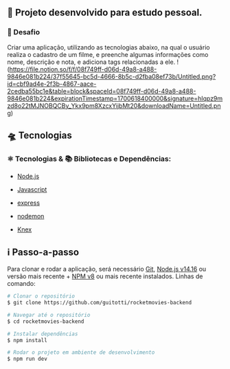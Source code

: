 ## 🧩 **Projeto desenvolvido para estudo pessoal.**

### 🎯 Desafio

Criar uma aplicação, utilizando as tecnologias abaixo, na qual o usuário realiza o cadastro de um filme, e preenche algumas informações como nome, descrição e nota, e adiciona tags relacionadas a ele. 
!(https://file.notion.so/f/f/08f749ff-d06d-49a8-a488-9846e081b224/37f55645-bc5d-4666-8b5c-d2fba08ef73b/Untitled.png?id=cbf9ad4e-2f3b-4867-aace-2cedba55bc1e&table=block&spaceId=08f749ff-d06d-49a8-a488-9846e081b224&expirationTimestamp=1700618400000&signature=hIqpz9mzd8o22tMJNOBQCBy_Ykx9pm8XzcxYijbMt20&downloadName=Untitled.png)

## 🛸 Tecnologias

### ⚛️ Tecnologias & 📚 Bibliotecas e Dependências:

- [Node.js](https://nodejs.org/en/)
- [Javascript](https://developer.mozilla.org/en-US/docs/Web/JavaScript)

- [express](https://.npmjs.com/package/express) 
- [nodemon](https://.npmjs.com/package/nodemon)
- [Knex](https://knexjs.org)

## :information_source: Passo-a-passo

Para clonar e rodar a aplicação, será necessário [Git](https://git-scm.com), [Node.js v14.16](https://nodejs.org/en/) ou versão mais recente + [NPM v8](https://nodejs.org/en/) ou mais recente instalados. 
Linhas de comando:

```bash
# Clonar o repositório
$ git clone https://github.com/guitotti/rocketmovies-backend

# Navegar até o repositório
$ cd rocketmovies-backend

# Instalar dependências
$ npm install

# Rodar o projeto em ambiente de desenvolvimento
$ npm run dev
```
